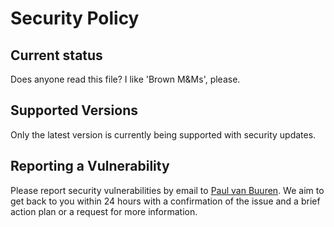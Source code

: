 # Security Policy

## Current status

Does anyone read this file? I like 'Brown M&Ms', please.

## Supported Versions

Only the latest version is currently being supported with security updates.

## Reporting a Vulnerability

Please report security vulnerabilities by email to [Paul van Buuren](https://github.com/paulvanbuuren). We aim to get back to you within 24 hours with a confirmation of the issue and a brief action plan or a request for more information.
